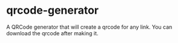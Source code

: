 # qrcode-generator
 A QRCode generator that will create a qrcode for any link. You can download the qrcode after making it.

